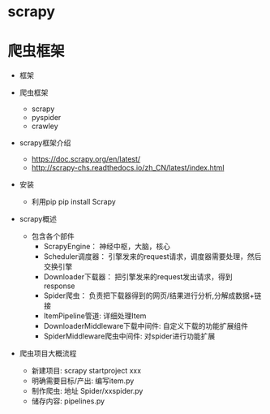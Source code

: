 # scrapy
# 爬虫框架
- 框架
- 爬虫框架
    - scrapy
    - pyspider
    - crawley
- scrapy框架介绍
    - https://doc.scrapy.org/en/latest/
    - http://scrapy-chs.readthedocs.io/zh_CN/latest/index.html
    
- 安装
    - 利用pip   pip install Scrapy
    
- scrapy概述
    - 包含各个部件
        - ScrapyEngine： 神经中枢，大脑，核心
        - Scheduler调度器： 引擎发来的request请求，调度器需要处理，然后交换引擎
        - Downloader下载器： 把引擎发来的request发出请求，得到response
        - Spider爬虫：  负责把下载器得到的网页/结果进行分析,分解成数据+链接
        - ItemPipeline管道: 详细处理Item
        - DownloaderMiddleware下载中间件: 自定义下载的功能扩展组件
        - SpiderMiddleware爬虫中间件: 对spider进行功能扩展
        
- 爬虫项目大概流程
    - 新建项目: scrapy startproject xxx
    - 明确需要目标/产出: 编写item.py
    - 制作爬虫: 地址 Spider/xxspider.py
    - 储存内容: pipelines.py